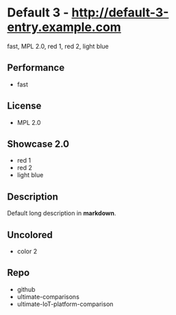 # Default 3 - http://default-3-entry.example.com
fast, MPL 2.0, red 1, red 2, light blue

## Performance
- fast

## License
- MPL 2.0

## Showcase 2.0
- red 1
- red 2
- light blue

## Description
Default long description in __markdown__.

## Uncolored
- color 2

## Repo
- github
- ultimate-comparisons
- ultimate-IoT-platform-comparison